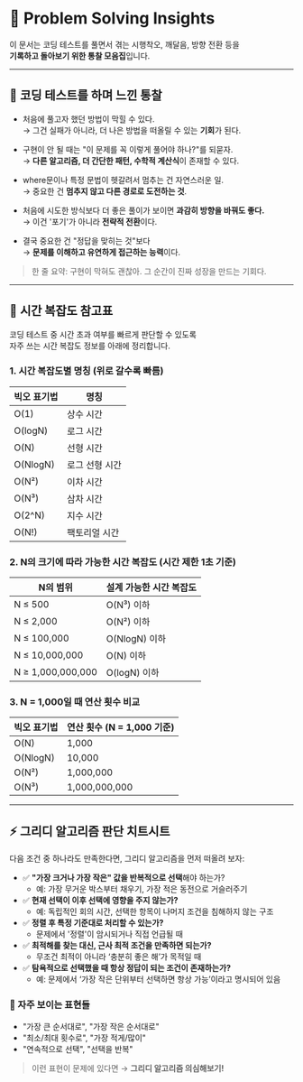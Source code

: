 # 🧠 Problem Solving Insights

이 문서는 코딩 테스트를 풀면서 겪는 시행착오, 깨달음, 방향 전환 등을  
**기록하고 돌아보기 위한 통찰 모음집**입니다.

---

## 🧭 코딩 테스트를 하며 느낀 통찰

- 처음에 풀고자 했던 방법이 막힐 수 있다.  
  → 그건 실패가 아니라, 더 나은 방법을 떠올릴 수 있는 **기회**가 된다.

- 구현이 안 될 때는 "이 문제를 꼭 이렇게 풀어야 하나?"를 되묻자.  
  → **다른 알고리즘, 더 간단한 패턴, 수학적 계산식**이 존재할 수 있다.

- where문이나 특정 문법이 헷갈려서 멈추는 건 자연스러운 일.  
  → 중요한 건 **멈추지 않고 다른 경로로 도전하는 것**.

- 처음에 시도한 방식보다 더 좋은 풀이가 보이면 **과감히 방향을 바꿔도 좋다.**  
  → 이건 '포기'가 아니라 **전략적 전환**이다.

- 결국 중요한 건 "정답을 맞히는 것"보다  
  → **문제를 이해하고 유연하게 접근하는 능력**이다.

> 한 줄 요약: 구현이 막혀도 괜찮아. 그 순간이 진짜 성장을 만드는 기회다.

---

## 🧮 시간 복잡도 참고표

코딩 테스트 중 시간 초과 여부를 빠르게 판단할 수 있도록  
자주 쓰는 시간 복잡도 정보를 아래에 정리합니다.

### 1. 시간 복잡도별 명칭 (위로 갈수록 빠름)

| 빅오 표기법 | 명칭              |
|-------------|-------------------|
| O(1)        | 상수 시간         |
| O(logN)     | 로그 시간         |
| O(N)        | 선형 시간         |
| O(NlogN)    | 로그 선형 시간    |
| O(N²)       | 이차 시간         |
| O(N³)       | 삼차 시간         |
| O(2^N)      | 지수 시간         |
| O(N!)       | 팩토리얼 시간     |

### 2. N의 크기에 따라 가능한 시간 복잡도 (시간 제한 1초 기준)

| N의 범위         | 설계 가능한 시간 복잡도 |
|------------------|--------------------------|
| N ≤ 500          | O(N³) 이하                |
| N ≤ 2,000        | O(N²) 이하                |
| N ≤ 100,000      | O(NlogN) 이하             |
| N ≤ 10,000,000   | O(N) 이하                 |
| N ≥ 1,000,000,000 | O(logN) 이하             |

### 3. N = 1,000일 때 연산 횟수 비교

| 빅오 표기법 | 연산 횟수 (N = 1,000 기준) |
|-------------|-----------------------------|
| O(N)        | 1,000                        |
| O(NlogN)    | 10,000                       |
| O(N²)       | 1,000,000                    |
| O(N³)       | 1,000,000,000                |

---

## ⚡️ 그리디 알고리즘 판단 치트시트

다음 조건 중 하나라도 만족한다면, 그리디 알고리즘을 먼저 떠올려 보자:

- ✅ **"가장 크거나 가장 작은" 값을 반복적으로 선택**해야 하는가?
  - 예: 가장 무거운 박스부터 채우기, 가장 적은 동전으로 거슬러주기
- ✅ **현재 선택이 이후 선택에 영향을 주지 않는가?**
  - 예: 독립적인 회의 시간, 선택한 항목이 나머지 조건을 침해하지 않는 구조
- ✅ **정렬 후 특정 기준대로 처리할 수 있는가?**
  - 문제에서 '정렬'이 암시되거나 직접 언급될 때
- ✅ **최적해를 찾는 대신, 근사 최적 조건을 만족하면 되는가?**
  - 무조건 최적이 아니라 ‘충분히 좋은 해’가 목적일 때
- ✅ **탐욕적으로 선택했을 때 항상 정답이 되는 조건이 존재하는가?**
  - 예: 문제에서 ‘가장 작은 단위부터 선택하면 항상 가능’이라고 명시되어 있음

### 📌 자주 보이는 표현들

- "가장 큰 순서대로", "가장 작은 순서대로"
- "최소/최대 횟수로", "가장 적게/많이"
- "연속적으로 선택", "선택을 반복"

> 이런 표현이 문제에 있다면 → **그리디 알고리즘 의심해보기!**
